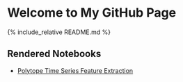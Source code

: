 # Welcome to My GitHub Page

<!-- Include README content -->
{% include_relative README.md %}

## Rendered Notebooks

- [Polytope Time Series Feature Extraction](_posts/polytope_feature_extraction_icon.html)

